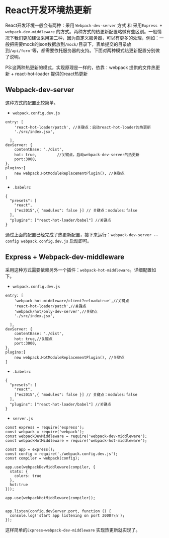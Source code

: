 # React开发环境热更新
React开发环境一般会有两种：采用 `Webpack-dev-server` 方式 和 采用`Express + webpack-dev-middleware` 的方式。两种方式的热更新配置略微有些区别。一般情况下我们更加建议采用第二种，因为自定义服务器，可以有更多的处理，例如：一般把需要mock的json数据放到`/mock/`目录下，表单提交的目录放到`/api/form'`等，都需要依托服务器的支持。下面对两种模式热更新配置分别做了说明。

PS:这两种热更新的模式，实现原理是一样的，依靠：webpack 提供的文件热更新 + react-hot-loader 提供的react热更新

## Webpack-dev-server
这种方式的配置比较简单。
- `webpack.config.dev.js`
```
entry: [
    'react-hot-loader/patch', //关键点：启动react-hot-loader的热更新
    './src/index.jsx',
    
  ],
devServer: {
    contentBase: './dist',
    hot: true,         //关键点，启动webpack-dev-server的热更新
    port:3000,
},
plugins:[
    new webpack.HotModuleReplacementPlugin(), //关键点
]
```

- `.babelrc`
```
{
  "presets": [
    "react",
    ["es2015",{ "modules": false }] // 关键点：modules:false
  ],
  "plugins": ["react-hot-loader/babel"] //关键点
}
```

通过上面的配置已经完成了热更新配置，接下来运行：`webpack-dev-server --config webpack.config.dev.js` 启动即可。


## Express + Webpack-dev-middleware
采用这种方式需要依赖另外一个插件：`webpack-hot-middleware`。详细配置如下。
- `webpack.config.dev.js`
```
entry: [
    'webpack-hot-middleware/client?reload=true',//关键点
    'react-hot-loader/patch',//关键点
    'webpack/hot/only-dev-server',//关键点
    './src/index.jsx',
    
  ],
devServer: {
    contentBase: './dist',
    hot: true,//关键点
    port:3000,
},
plugins:[
    new webpack.HotModuleReplacementPlugin(), //关键点
]
```

- `.babelrc`
```
{
  "presets": [
    "react",
    ["es2015",{ "modules": false }] // 关键点：modules:false
  ],
  "plugins": ["react-hot-loader/babel"] //关键点
}
```

- `server.js`
```
const express = require('express');
const webpack = require('webpack');
const webpackDevMiddleware = require('webpack-dev-middleware');
const webpackHotMiddleware = require('webpack-hot-middleware');

const app = express();
const config = require('./webpack.config.dev.js');
const compiler = webpack(config);

app.use(webpackDevMiddleware(compiler, {
  stats: {
    colors: true
  },
  hot:true
}));

app.use(webpackHotMiddleware(compiler));


app.listen(config.devServer.port, function () {
  console.log('start app listening on port 3000!\n');
});
```

这样简单的`Express+webpack-dev-middleware` 实现热更新就实现了。